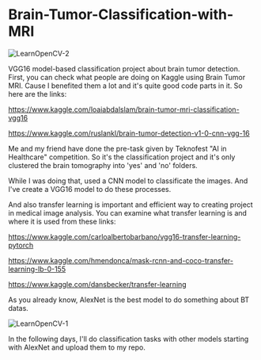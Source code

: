 # Brain-Tumor-Classification-with-MRI
![LearnOpenCV-2](https://user-images.githubusercontent.com/76012121/149661544-19f02e76-1617-4574-ba6a-e16edd18b861.png)

VGG16 model-based classification project about brain tumor detection. First, you can check what people are doing on Kaggle using Brain Tumor MRI.
Cause I benefited them a lot and it's quite good code parts in it. So here are the links:

https://www.kaggle.com/loaiabdalslam/brain-tumor-mri-classification-vgg16 

https://www.kaggle.com/ruslankl/brain-tumor-detection-v1-0-cnn-vgg-16 

Me and my friend have done the pre-task given by Teknofest "AI in Healthcare" competition. 
So it's the classification project and it's only clustered the brain tomography into 'yes' and 'no' folders. 

While I was doing that, used a CNN model to classificate the images. 
And I've create a VGG16 model to do these processes. 

And also transfer learning is important and efficient way to creating project in medical image analysis. 
You can examine what transfer learning is and where it is used from these links: 

https://www.kaggle.com/carloalbertobarbano/vgg16-transfer-learning-pytorch 

https://www.kaggle.com/hmendonca/mask-rcnn-and-coco-transfer-learning-lb-0-155 

https://www.kaggle.com/dansbecker/transfer-learning 

As you already know, AlexNet is the best model to do something about BT datas. 

![LearnOpenCV-1](https://user-images.githubusercontent.com/76012121/149661524-5937848e-2652-448f-9cd7-b962e2fd3db4.png)

In the following days, I'll do classification tasks with other models starting with AlexNet and upload them to my repo. 
